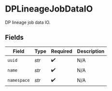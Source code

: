 # DPLineageJobDataIO

DP lineage job data IO.


## Fields

| Field              | Type               | Required           | Description        |
| ------------------ | ------------------ | ------------------ | ------------------ |
| `uuid`             | *str*              | :heavy_check_mark: | N/A                |
| `name`             | *str*              | :heavy_check_mark: | N/A                |
| `namespace`        | *str*              | :heavy_check_mark: | N/A                |